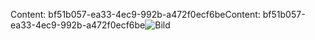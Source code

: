 <span data-ttu-id="7e509-101">Content: bf51b057-ea33-4ec9-992b-a472f0ecf6be</span><span class="sxs-lookup"><span data-stu-id="7e509-101">Content: bf51b057-ea33-4ec9-992b-a472f0ecf6be</span></span>![Bild](742712ad-78ae-49b2-94f4-c165a02f7de6.png)
